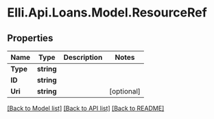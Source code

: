 # Elli.Api.Loans.Model.ResourceRef
## Properties

Name | Type | Description | Notes
------------ | ------------- | ------------- | -------------
**Type** | **string** |  | 
**ID** | **string** |  | 
**Uri** | **string** |  | [optional] 

[[Back to Model list]](../README.md#documentation-for-models) [[Back to API list]](../README.md#documentation-for-api-endpoints) [[Back to README]](../README.md)

